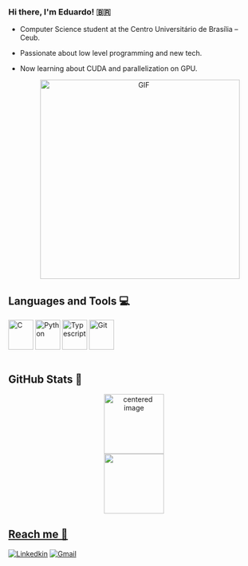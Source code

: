 ###  Hi there, I'm Eduardo! 🇧🇷
- Computer Science student at the Centro Universitário de Brasília – Ceub.
- Passionate about low level programming and new tech.
- Now learning about CUDA and parallelization on GPU.

  <p align="center">
  <img src="https://i.pinimg.com/originals/93/08/1e/93081e266f7f0b20778d2736978b2e84.gif" alt="GIF" width="400">

## Languages and Tools 💻
<div style="display: inline_block">
<img align="center" alt="C" height="60" width="50" src=https://icongr.am/devicon/c-original.svg?size=128&color=currentColor>
<img align="center" alt="Python" height="60" width="50" src="https://cdn.jsdelivr.net/gh/devicons/devicon@latest/icons/python/python-original.svg">
<img align="center" alt="Typescript" height="60" width="50" src="https://cdn.jsdelivr.net/gh/devicons/devicon@latest/icons/typescript/typescript-original.svg">
<img align="center" alt="Git" height="60" width="50" src="https://www.vectorlogo.zone/logos/git-scm/git-scm-icon.svg">

</div>
<br/> 

## GitHub Stats 💫
<div>
  <a href="https://github.com/eduardolsoares">
  <center>
    <img height="120em" src="https://github-readme-stats.vercel.app/api?username=eduardolsoares&show_icons=true&theme=radical&include_all_commits=true&count_private=true" alt="centered image">
  </center>
  <center>  
    <img height="120em" src="https://github-readme-stats.vercel.app/api/top-langs/?username=eduardolsoares&layout=compact&langs_count=7&theme=radical"/> 
  </center>
</div>

## Reach me 💌
[![Linkedkin](https://img.shields.io/badge/Linkedin-E4405F?style=for-the-badge&logo=linedkin&logoColor=white)](https://www.linkedin.com/in/eduardolsoares/) 
[![Gmail](https://img.shields.io/badge/-eduardo.ls@sempreceub.com-D14836?style=for-the-badge&logo=gmail&logoColor=white&link=mailto:eduardo.ls@sempreceub.com)](mailto:eduardo.ls@sempreceub.com)

  

